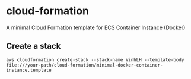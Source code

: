 # cloud-formation
A minimal Cloud Formation template for ECS Container Instance (Docker)


## Create a stack
`aws cloudformation create-stack --stack-name VinhLH --template-body file:///your-path/cloud-formation/minimal-docker-container-instance.template`
